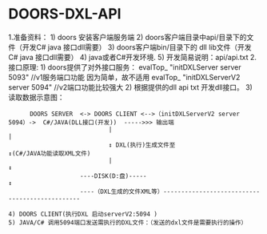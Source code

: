 # DOORS-DXL-API

1.准备资料：
	1) doors 安装客户端服务端
	2) doors客户端目录中api/目录下的文件（开发C# java 接口dll需要）
	3) doors客户端bin/目录下的 dll  lib文件（开发C# java 接口dll需要）
	4) java或者C#开发环境.
	5) 开发简易说明：api/api.txt 
2.接口原理:
	1) doors提供了对外接口服务：
		evalTop_ "initDXLServer server 5093" //v1服务端口功能 因为简单，故不适用
		evalTop_ "initDXLServerV2 server 5094" //v2端口功能比较强大
	2) 根据提供的dll api txt 开发dll接口。
	3) 读取数据示意图： 
		
		  DOORS SERVER  <-> DOORS CLIENT <-->（initDXLServerV2 server 5094）->  C#/JAVA(DLL接口(开发))  ----->>> 输出端
								|																|
								↕ DXL(执行)生成文件至											↕(C#/JAVA功能读取XML文件)
								|																↕
						----DISK(D:盘)-----														↕	
						----（DXL生成的文件XML等）-----------------------------------------------
	
	4) DOORS CLIENT(执行DXL 启动serverV2:5094 )
	5) JAVA/C# 调用5094端口发送需执行的DXL文件：（发送的dxl文件是需要执行的操作）